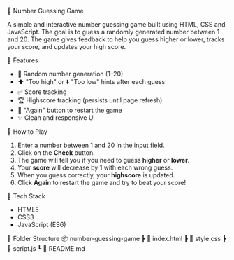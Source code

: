 🎯 Number Guessing Game

A simple and interactive number guessing game built using HTML, CSS and JavaScript. The goal is to guess a randomly generated number between 1 and 20. The game gives feedback to help you guess higher or lower, tracks your score, and updates your high score.

 🚀 Features

- 🎲 Random number generation (1–20)
- ⬆️ "Too high" or ⬇️ "Too low" hints after each guess
- ✅ Score tracking
- 🏆 Highscore tracking (persists until page refresh)
- 🔄 "Again" button to restart the game
- ✨ Clean and responsive UI

 🧪 How to Play

1. Enter a number between 1 and 20 in the input field.
2. Click on the **Check** button.
3. The game will tell you if you need to guess **higher** or **lower**.
4. Your **score** will decrease by 1 with each wrong guess.
5. When you guess correctly, your **highscore** is updated.
6. Click **Again** to restart the game and try to beat your score!

 🔧 Tech Stack

- HTML5
- CSS3
- JavaScript (ES6)

 📁 Folder Structure
 📦 number-guessing-game
┣ 📜 index.html
┣ 📜 style.css
┣ 📜 script.js
┗ 📜 README.md
